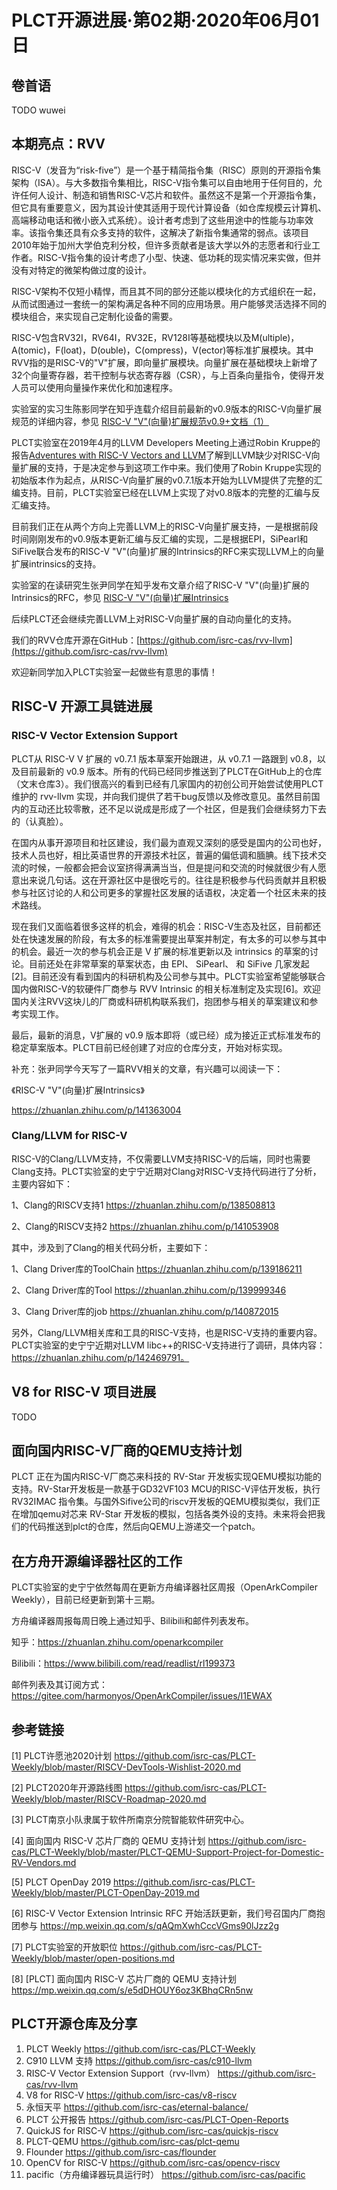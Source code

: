 # PLCT开源进展·第02期·2020年06月01日

## 卷首语

TODO wuwei

## 本期亮点：RVV


RISC-V（发音为“risk-five”）是一个基于精简指令集（RISC）原则的开源指令集架构（ISA）。与大多数指令集相比，RISC-V指令集可以自由地用于任何目的，允许任何人设计、制造和销售RISC-V芯片和软件。虽然这不是第一个开源指令集，但它具有重要意义，因为其设计使其适用于现代计算设备（如仓库规模云计算机、高端移动电话和微小嵌入式系统）。设计者考虑到了这些用途中的性能与功率效率。该指令集还具有众多支持的软件，这解决了新指令集通常的弱点。该项目2010年始于加州大学伯克利分校，但许多贡献者是该大学以外的志愿者和行业工作者。RISC-V指令集的设计考虑了小型、快速、低功耗的现实情况来实做，但并没有对特定的微架构做过度的设计。

RISC-V架构不仅短小精悍，而且其不同的部分还能以模块化的方式组织在一起，从而试图通过一套统一的架构满足各种不同的应用场景。用户能够灵活选择不同的模块组合，来实现自己定制化设备的需要。

RISC-V包含RV32I，RV64I，RV32E，RV128I等基础模块以及M(ultiple)，A(tomic)，F(loat)，D(ouble)，C(ompress)，V(ector)等标准扩展模块。其中RVV指的是RISC-V的"V"扩展，即向量扩展模块。向量扩展在基础模块上新增了32个向量寄存器，若干控制与状态寄存器（CSR），与上百条向量指令，使得开发人员可以使用向量操作来优化和加速程序。

实验室的实习生陈影同学在知乎连载介绍目前最新的v0.9版本的RISC-V向量扩展规范的详细内容，参见 [RISC-V "V"(向量)扩展规范v0.9+文档（1）](https://zhuanlan.zhihu.com/p/143944445)

PLCT实验室在2019年4月的LLVM Developers Meeting上通过Robin Kruppe的报告[Adventures with RISC-V Vectors and LLVM](https://www.llvm.org/devmtg/2019-04/slides/TechTalk-Kruppe-Espasa-RISC-V_Vectors_and_LLVM.pdf)了解到LLVM缺少对RISC-V向量扩展的支持，于是决定参与到这项工作中来。我们使用了Robin Kruppe实现的初始版本作为起点，从RISC-V向量扩展的v0.7.1版本开始为LLVM提供了完整的汇编支持。目前，PLCT实验室已经在LLVM上实现了对v0.8版本的完整的汇编与反汇编支持。

目前我们正在从两个方向上完善LLVM上的RISC-V向量扩展支持，一是根据前段时间刚刚发布的v0.9版本更新汇编与反汇编的实现，二是根据EPI，SiPearl和SiFive联合发布的RISC-V "V"(向量)扩展的Intrinsics的RFC来实现LLVM上的向量扩展intrinsics的支持。

实验室的在读研究生张尹同学在知乎发布文章介绍了RISC-V "V"(向量)扩展的Intrinsics的RFC，参见 [RISC-V "V"(向量)扩展Intrinsics](https://zhuanlan.zhihu.com/p/141363004)

后续PLCT还会继续完善LLVM上对RISC-V向量扩展的自动向量化的支持。

我们的RVV仓库开源在GitHub：[https://github.com/isrc-cas/rvv-llvm](https://github.com/isrc-cas/rvv-llvm)

欢迎新同学加入PLCT实验室一起做些有意思的事情！

## RISC-V 开源工具链进展


### RISC-V Vector Extension Support

PLCT从 RISC-V V 扩展的 v0.7.1 版本草案开始跟进，从 v0.7.1 一路跟到 v0.8，以及目前最新的 v0.9 版本。所有的代码已经同步推送到了PLCT在GitHub上的仓库（文末仓库3）。我们很高兴的看到已经有几家国内的初创公司开始尝试使用PLCT维护的 rvv-llvm 实现，并向我们提供了若干bug反馈以及修改意见。虽然目前国内的互动还比较零散，还不足以说成是形成了一个社区，但是我们会继续努力下去的（认真脸）。

在国内从事开源项目和社区建设，我们最为直观又深刻的感受是国内的公司也好，技术人员也好，相比英语世界的开源技术社区，普遍的偏低调和腼腆。线下技术交流的时候，一般都会把会议室挤得满满当当，但是提问和交流的时候就很少有人愿意出来说几句话。这在开源社区中是很吃亏的。往往是积极参与代码贡献并且积极参与社区讨论的人和公司更多的掌握社区发展的话语权，决定着一个社区未来的技术路线。

现在我们又面临着很多这样的机会，难得的机会：RISC-V生态及社区，目前都还处在快速发展的阶段，有太多的标准需要提出草案并制定，有太多的可以参与其中的机会。最近一次的参与机会正是 V 扩展的标准更新以及 intrinsics 的草案的讨论。目前还处在非常草案的草案状态，由 EPI、 SiPearl、 和 SiFive 几家发起[2]。目前还没有看到国内的科研机构及公司参与其中。PLCT实验室希望能够联合国内做RISC-V的软硬件厂商参与 RVV Intrinsic 的相关标准制定及实现[6]。欢迎国内关注RVV这块儿的厂商或科研机构联系我们，抱团参与相关的草案建议和参考实现工作。

最后，最新的消息，V扩展的 v0.9 版本即将（或已经）成为接近正式标准发布的稳定草案版本。PLCT目前已经创建了对应的仓库分支，开始对标实现。

补充：张尹同学今天写了一篇RVV相关的文章，有兴趣可以阅读一下：

《RISC-V "V"(向量)扩展Intrinsics》

https://zhuanlan.zhihu.com/p/141363004

### Clang/LLVM for RISC-V

RISC-V的Clang/LLVM支持，不仅需要LLVM支持RISC-V的后端，同时也需要Clang支持。PLCT实验室的史宁宁近期对Clang对RISC-V支持代码进行了分析，主要内容如下：

1、Clang的RISCV支持1  https://zhuanlan.zhihu.com/p/138508813

2、Clang的RISCV支持2  https://zhuanlan.zhihu.com/p/141053908

其中，涉及到了Clang的相关代码分析，主要如下：

1、Clang Driver库的ToolChain  https://zhuanlan.zhihu.com/p/139186211

2、Clang Driver库的Tool  https://zhuanlan.zhihu.com/p/139999346

3、Clang Driver库的job  https://zhuanlan.zhihu.com/p/140872015

另外，Clang/LLVM相关库和工具的RISC-V支持，也是RISC-V支持的重要内容。PLCT实验室的史宁宁近期对LLVM libc++的RISC-V支持进行了调研，具体内容：https://zhuanlan.zhihu.com/p/142469791。

## V8 for RISC-V 项目进展

TODO

## 面向国内RISC-V厂商的QEMU支持计划

PLCT 正在为国内RISC-V厂商芯来科技的 RV-Star 开发板实现QEMU模拟功能的支持。RV-Star开发板是一款基于GD32VF103 MCU的RISC-V评估开发板，执行 RV32IMAC 指令集。与国外Sifive公司的riscv开发板的QEMU模拟类似，我们正在增加qemu对芯来 RV-Star 开发板的模拟，包括各类外设的支持。未来将会把我们的代码推送到plct的仓库，然后向QEMU上游递交一个patch。

## 在方舟开源编译器社区的工作

PLCT实验室的史宁宁依然每周在更新方舟编译器社区周报（OpenArkCompiler Weekly），目前已经更新到第十三期。

方舟编译器周报每周日晚上通过知乎、Bilibili和邮件列表发布。

知乎：https://zhuanlan.zhihu.com/openarkcompiler

Bilibili：https://www.bilibili.com/read/readlist/rl199373

邮件列表及其订阅方式：https://gitee.com/harmonyos/OpenArkCompiler/issues/I1EWAX

## 参考链接

[1] PLCT许愿池2020计划 https://github.com/isrc-cas/PLCT-Weekly/blob/master/RISCV-DevTools-Wishlist-2020.md

[2] PLCT2020年开源路线图 https://github.com/isrc-cas/PLCT-Weekly/blob/master/RISCV-Roadmap-2020.md

[3] PLCT南京小队隶属于软件所南京分院智能软件研究中心。

[4] 面向国内 RISC-V 芯片厂商的 QEMU 支持计划 https://github.com/isrc-cas/PLCT-Weekly/blob/master/PLCT-QEMU-Support-Project-for-Domestic-RV-Vendors.md

[5] PLCT OpenDay 2019 https://github.com/isrc-cas/PLCT-Weekly/blob/master/PLCT-OpenDay-2019.md

[6] RISC-V Vector Extension Intrinsic RFC 开始活跃更新，我们号召国内厂商抱团参与 https://mp.weixin.qq.com/s/qAQmXwhCccVGms90lJzz2g

[7] PLCT实验室的开放职位 https://github.com/isrc-cas/PLCT-Weekly/blob/master/open-positions.md

[8] [PLCT] 面向国内 RISC-V 芯片厂商的 QEMU 支持计划 https://mp.weixin.qq.com/s/e5dDHOUY6oz3KBhqCRn5nw

## PLCT开源仓库及分享

1. PLCT Weekly https://github.com/isrc-cas/PLCT-Weekly
2. C910 LLVM 支持 https://github.com/isrc-cas/c910-llvm
3. RISC-V Vector Extension Support（rvv-llvm） https://github.com/isrc-cas/rvv-llvm
4. V8 for RISC-V https://github.com/isrc-cas/v8-riscv
5. 永恒天平 https://github.com/isrc-cas/eternal-balance/
6. PLCT 公开报告 https://github.com/isrc-cas/PLCT-Open-Reports
7. QuickJS for RISC-V https://github.com/isrc-cas/quickjs-riscv
8. PLCT-QEMU https://github.com/isrc-cas/plct-qemu
9. Flounder https://github.com/isrc-cas/flounder
10. OpenCV for RISC-V https://github.com/isrc-cas/opencv-riscv
11. pacific（方舟编译器玩具运行时） https://github.com/isrc-cas/pacific
